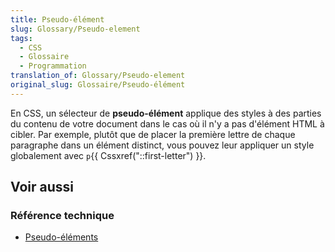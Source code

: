 ```yaml
---
title: Pseudo-élément
slug: Glossary/Pseudo-element
tags:
  - CSS
  - Glossaire
  - Programmation
translation_of: Glossary/Pseudo-element
original_slug: Glossaire/Pseudo-élément
---
```

En CSS, un sélecteur de **pseudo-élément** applique des styles à des parties du contenu de votre document dans le cas où il n'y a pas d'élément HTML à cibler. Par exemple, plutôt que de placer la première lettre de chaque paragraphe dans un élément distinct, vous pouvez leur appliquer un style globalement avec `p`{{ Cssxref("::first-letter") }}.

## Voir aussi

### Référence technique

- [Pseudo-éléments](/fr/docs/Web/CSS/Pseudo-éléments)
